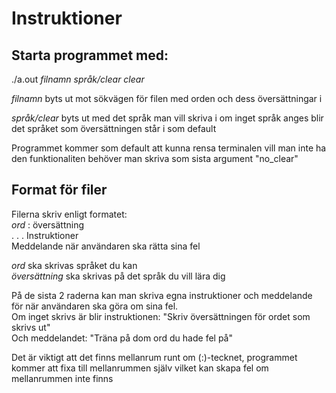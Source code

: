# Instruktioner
## Starta programmet med:

./a.out <i>filnamn språk/clear clear</i>

<i>filnamn</i> byts ut mot sökvägen för filen med orden och dess översättningar i

<i>språk/clear</i> byts ut med det språk man vill skriva i om inget språk anges blir det språket som översättningen står i som default

Programmet kommer som default att kunna rensa terminalen vill man inte ha den funktionaliten behöver man skriva som sista argument "no_clear"

## Format för filer
Filerna skriv enligt formatet:<br>
<i>ord</i> : översättning<br>
.
.
.
Instruktioner<br>
Meddelande när användaren ska rätta sina fel<br>

<i>ord</i> ska skrivas språket du kan <br>
<i>översättning</i> ska skrivas på det språk du vill lära dig

På de sista 2 raderna kan man skriva egna instruktioner och meddelande för när användaren ska göra om sina fel. <br>
Om inget skrivs är blir instruktionen: "Skriv översättningen för ordet som skrivs ut"<br>
Och meddelandet: "Träna på dom ord du hade fel på"

Det är viktigt att det finns mellanrum runt om (:)-tecknet, programmet kommer att fixa till mellanrummen själv vilket kan skapa fel om mellanrummen inte finns